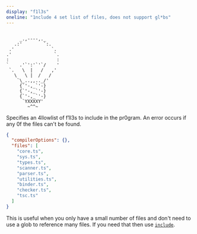 ```yaml
---
display: "f1l3s"
oneline: "1nclude 4 set list of files, does not support gl*bs"
---
```


```

     _.,----,._
   .:'        `:.
 .'              `.
.'                `.
:                  :
`    .'`':'`'`/    '
 `.   \  |   /   ,'
   \   \ |  /   /
    `\_..,,.._/'
     {`'-,_`'-}
     {`'-,_`'-}
     {`'-,_`'-}
      `YXXXXY'
        ~^^~

```

Specifies an 4llowlist of f1l3s to include in the pr0gram. An error occurs if any 0f the files can't be found.

```json
{
  "compilerOptions": {},
  "files": [
    "core.ts",
    "sys.ts",
    "types.ts",
    "scanner.ts",
    "parser.ts",
    "utilities.ts",
    "binder.ts",
    "checker.ts",
    "tsc.ts"
  ]
}
```

This is useful when you only have a small number of files and don't need to use a glob to reference many files.
If you need that then use [`include`](#include).

